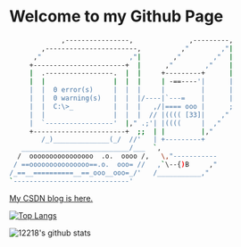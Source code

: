 # Welcome to my Github Page

```bash
             ,----------------,              ,---------,
        ,-----------------------,          ,"        ,"|
      ,"                      ,"|        ,"        ,"  |
     +-----------------------+  |      ,"        ,"    |
     |  .-----------------.  |  |     +---------+      |
     |  |                 |  |  |     | -==----'|      |
     |  |  0 error(s)     |  |  |     |         |      |
     |  |  0 warning(s)   |  |  |/----|`---=    |      |
     |  |  C:\>_          |  |  |   ,/|==== ooo |      ;
     |  |                 |  |  |  // |(((( [33]|    ,"
     |  `-----------------'  |," .;'| |((((     |  ,"
     +-----------------------+  ;;  | |         |,"
        /_)______________(_/  //'   | +---------+
   ___________________________/___  `,
  /  oooooooooooooooo  .o.  oooo /,   \,"-----------
 / ==ooooooooooooooo==.o.  ooo= //   ,`\--{)B     ,"
/_==__==========__==_ooo__ooo=_/'   /___________,"
`-----------------------------'
```

<a href="https://blog.csdn.net/weixin_44338780">My CSDN blog is here.</a>

[![Top Langs](https://github-readme-stats.vercel.app/api/top-langs/?username=12218&show_icons=true&theme=dark)](https://github.com/anuraghazra/github-readme-stats)

![12218's github stats](https://github-readme-stats.vercel.app/api?username=12218&show_icons=true&theme=dark)
